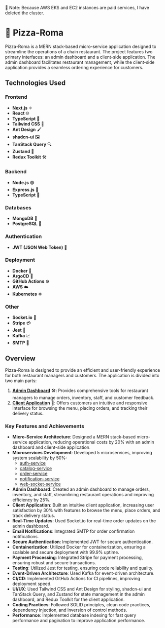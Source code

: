 🛑 Note: Because AWS EKS and EC2 instances are paid services, I have deleted the cluster.

# 🍕 Pizza-Roma

Pizza-Roma is a MERN stack-based micro-service application designed to streamline the operations of a chain restaurant. The project features two primary interfaces: an admin dashboard and a client-side application. The admin dashboard facilitates restaurant management, while the client-side application provides a seamless ordering experience for customers.

## Technologies Used

### Frontend
- **Next.js** ⚛️
- **React** 🌐
- **TypeScript** 📘
- **Tailwind CSS** 🎨
- **Ant Design** 🖌️
- **shadcn-ui** 🖼️
- **TanStack Query** 🔍
- **Zustand** 🐻
- **Redux Toolkit** 🛠️

### Backend
- **Node.js** 🟢
- **Express.js** 🚀
- **TypeScript** 📘

### Databases
- **MongoDB** 🍃
- **PostgreSQL** 🐘

### Authentication
- **JWT (JSON Web Token)** 🔐

### Deployment
- **Docker** 🐳
- **ArgoCD** 🚀
- **GitHub Actions** ⚙️
- **AWS** ☁️
- **Kubernetes** ☸️

### Other
- **Socket.io** 📡
- **Stripe** 💳
- **Jest** 🧪
- **Kafka** 📈
- **SMTP** 📧

## Overview

Pizza-Roma is designed to provide an efficient and user-friendly experience for both restaurant managers and customers. The application is divided into two main parts:

1. **[Admin Dashboard](https://github.com/Zahid-Sarang/mern_admin-ui)** 🛠️: Provides comprehensive tools for restaurant managers to manage orders, inventory, staff, and customer feedback.
2. **[Client Applicatio](https://github.com/Zahid-Sarang/mern_client-ui)n** 📱: Offers customers an intuitive and responsive interface for browsing the menu, placing orders, and tracking their delivery status.

### Key Features and Achievements

- **Micro-Service Architecture**: Designed a MERN stack-based micro-service application, reducing operational costs by 20% with an admin dashboard and client-side application.
- **Microservices Development**: Developed 5 microservices, improving system scalability by 50%:
  - [auth-service](https://github.com/Zahid-Sarang/auth-service) 
  - [catalog-service](https://github.com/Zahid-Sarang/catelog-service)
  - [order-service](https://github.com/Zahid-Sarang/order-service)
  - [notification-service](https://github.com/Zahid-Sarang/notification-service)
  - [web-socket-service](https://github.com/Zahid-Sarang/wc-service)
- **Admin Dashboard**: Created an admin dashboard to manage orders, inventory, and staff, streamlining restaurant operations and improving efficiency by 25%.
- **Client Application**: Built an intuitive client application, increasing user satisfaction by 30% with features to browse the menu, place orders, and track delivery status.
- **Real-Time Updates**: Used Socket.io for real-time order updates on the admin dashboard.
- **Email Notifications**: Integrated SMTP for order confirmation notifications.
- **Secure Authentication**: Implemented JWT for secure authentication.
- **Containerization**: Utilized Docker for containerization, ensuring a scalable and secure deployment with 99.9% uptime.
- **Payment Processing**: Integrated Stripe for payment processing, ensuring robust and secure transactions.
- **Testing**: Utilized Jest for testing, ensuring code reliability and quality.
- **Event-Driven Architecture**: Used Kafka for event-driven architecture.
- **CI/CD**: Implemented GitHub Actions for CI pipelines, improving deployment speed.
- **UI/UX**: Used Tailwind CSS and Ant Design for styling, shadcn-ui and TanStack Query, and Zustand for state management in the admin dashboard, and Redux Toolkit for the client application.
- **Coding Practices**: Followed SOLID principles, clean code practices, dependency injection, and inversion of control methods.
- **Performance**: Implemented database indexing for fast query performance and pagination to improve application performance.
